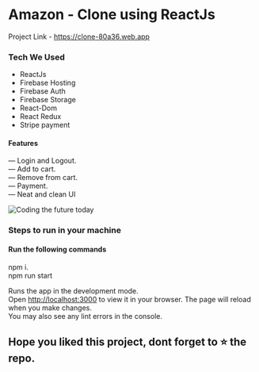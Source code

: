 
# Amazon - Clone using ReactJs

Project Link - https://clone-80a36.web.app
### Tech We Used
* ReactJs
* Firebase Hosting
* Firebase Auth
* Firebase Storage
* React-Dom
* React Redux
* Stripe payment


#### Features
&mdash; Login and Logout.\
&mdash; Add to cart.\
&mdash; Remove from cart.\
&mdash; Payment.\
&mdash; Neat and clean UI


![Coding the future today](https://images.unsplash.com/photo-1517694712202-14dd9538aa97?ixlib=rb-4.0.3&ixid=MnwxMjA3fDB8MHxzZWFyY2h8M3x8Y29tcHV0ZXIlMjBjb2RpbmclMjBwcm9ncmFtbWVyfGVufDB8fDB8fA%3D%3D&auto=format&fit=crop&w=600&q=60)


### Steps to run in your machine

#### Run the following commands
npm i.\
npm run start

Runs the app in the development mode.\
Open [http://localhost:3000](http://localhost:3000) to view it in your browser.
The page will reload when you make changes.\
You may also see any lint errors in the console.



## Hope you liked this project, dont forget to ⭐ the repo.
